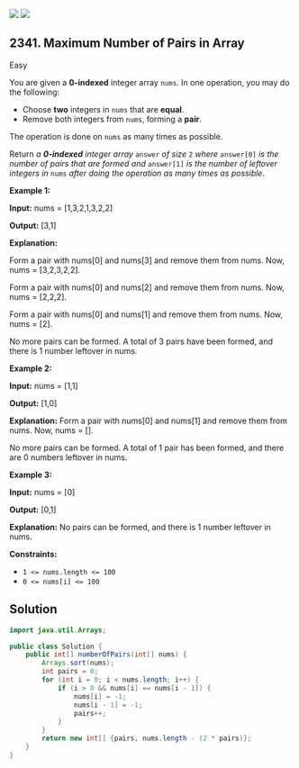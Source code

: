 [![](https://img.shields.io/github/stars/javadev/LeetCode-in-Java?label=Stars&style=flat-square)](https://github.com/javadev/LeetCode-in-Java)
[![](https://img.shields.io/github/forks/javadev/LeetCode-in-Java?label=Fork%20me%20on%20GitHub%20&style=flat-square)](https://github.com/javadev/LeetCode-in-Java/fork)

## 2341\. Maximum Number of Pairs in Array

Easy

You are given a **0-indexed** integer array `nums`. In one operation, you may do the following:

*   Choose **two** integers in `nums` that are **equal**.
*   Remove both integers from `nums`, forming a **pair**.

The operation is done on `nums` as many times as possible.

Return _a **0-indexed** integer array_ `answer` _of size_ `2` _where_ `answer[0]` _is the number of pairs that are formed and_ `answer[1]` _is the number of leftover integers in_ `nums` _after doing the operation as many times as possible_.

**Example 1:**

**Input:** nums = [1,3,2,1,3,2,2]

**Output:** [3,1]

**Explanation:**

Form a pair with nums[0] and nums[3] and remove them from nums. Now, nums = [3,2,3,2,2].

Form a pair with nums[0] and nums[2] and remove them from nums. Now, nums = [2,2,2].

Form a pair with nums[0] and nums[1] and remove them from nums. Now, nums = [2].

No more pairs can be formed. A total of 3 pairs have been formed, and there is 1 number leftover in nums.

**Example 2:**

**Input:** nums = [1,1]

**Output:** [1,0]

**Explanation:** Form a pair with nums[0] and nums[1] and remove them from nums. Now, nums = [].

No more pairs can be formed. A total of 1 pair has been formed, and there are 0 numbers leftover in nums.

**Example 3:**

**Input:** nums = [0]

**Output:** [0,1]

**Explanation:** No pairs can be formed, and there is 1 number leftover in nums. 

**Constraints:**

*   `1 <= nums.length <= 100`
*   `0 <= nums[i] <= 100`

## Solution

```java
import java.util.Arrays;

public class Solution {
    public int[] numberOfPairs(int[] nums) {
        Arrays.sort(nums);
        int pairs = 0;
        for (int i = 0; i < nums.length; i++) {
            if (i > 0 && nums[i] == nums[i - 1]) {
                nums[i] = -1;
                nums[i - 1] = -1;
                pairs++;
            }
        }
        return new int[] {pairs, nums.length - (2 * pairs)};
    }
}
```